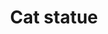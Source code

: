 ---
pid: CH675
title: Cat statue
location_transcription: In a city hall building
zipcode: 
outside_phl: 
neighborhood: 
age: 
age_range: 
instagram: 
image_file_name: CH_675.jpg
proposal_transcription: Carter
topic: Animals,Unknown
topic_summary: 0, 0
type: Other No Form
keywords_other: 
credit: 
image_labels: A monkey
twitter: 
facebook: 
permalink: "/monuments/ch675/"
layout: item-page
---